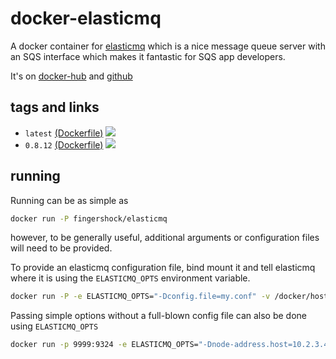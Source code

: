 # docker-elasticmq

A docker container for [elasticmq](https://github.com/adamw/elasticmq) which is a nice message queue server with an SQS interface which makes it fantastic for SQS app developers.

It's on [docker-hub](https://hub.docker.com/r/fingershock/elasticmq/) and [github](https://github.com/iJJi/docker-elasticmq)

## tags and links
 * `latest` [(Dockerfile)](https://github.com/ijji/docker-elasticmq/blob/master/Dockerfile) [![](https://badge.imagelayers.io/fingershock/elasticmq:latest.svg)](https://imagelayers.io/?images=fingershock/elasticmq:latest)
 * `0.8.12` [(Dockerfile)](https://github.com/ijji/docker-elasticmq/blob/0.8.12/Dockerfile) [![](https://badge.imagelayers.io/fingershock/elasticmq:0.8.12.svg)](https://imagelayers.io/?images=fingershock/elasticmq:0.8.12)

## running

Running can be as simple as
```sh
docker run -P fingershock/elasticmq
```
however, to be generally useful, additional arguments or configuration files will need to be provided.

To provide an elasticmq configuration file, bind mount it and tell elasticmq where it is using the `ELASTICMQ_OPTS` environment variable.
```sh
docker run -P -e ELASTICMQ_OPTS="-Dconfig.file=my.conf" -v /docker/host/emq/my.conf:/elasticmq/my.conf:ro  fingershock/elasticmq
```


Passing simple options without a full-blown config file can also be done using `ELASTICMQ_OPTS`

```sh
docker run -p 9999:9324 -e ELASTICMQ_OPTS="-Dnode-address.host=10.2.3.4 -Dnode-address.port=9999" fingershock/elasticmq
```

